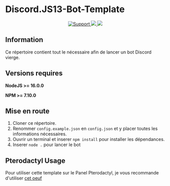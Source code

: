 # Discord.JS13-Bot-Template

<div align="center">
<a href="https://discord.gg/THZpXCKvpB">
<img src="https://img.shields.io/discord/840647292864430080.svg?colorB=Blue&logo=discord&label=Support&style=for-the-badge" alt="Support">
</a>
<a href="https://github.com/MenuDocs/discord.js-template/issues">
<img src="https://img.shields.io/github/issues/guillaumearnx/Discord.JS13-Bot-Template.svg?style=for-the-badge">
</a>
<a href="https://github.com/MenuDocs/discord.js-template/pulls">
<img src="https://img.shields.io/github/issues-pr/guillaumearnx/Discord.JS13-Bot-Template.svg?style=for-the-badge">
</a>
<br>
</div>

## Information

Ce répertoire contient tout le nécessaire afin de lancer un bot Discord vierge.

## Versions requires
**NodeJS >= 16.0.0**

**NPM >= 7.10.0**

## Mise en route

1) Cloner ce répertoire.
2) Renommer `config.example.json` en `config.json` et y placer toutes les informations nécessaires.
4) Ouvrir un terminal et inserer `npm install` pour installer les dépendances.
5) Inserer `node .` pour lancer le bot

## Pterodactyl Usage

Pour utiliser cette template sur le Panel Pterodactyl, je vous recommande d'utiliser [cet oeuf](https://github.com/guillaumearnx/pterodactyl-eggs/blob/master/bots/discord/discord.js/egg-generic-java-script.json)
